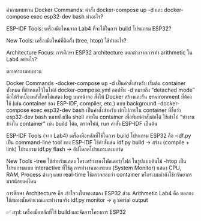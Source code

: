 คำถามทบทวน
Docker Commands: คำสั่ง docker-compose up -d และ docker-compose exec esp32-dev bash ทำอะไร?

ESP-IDF Tools: เครื่องมือไหนจาก Lab4 ที่จะใช้ในการ build โปรแกรม ESP32?

New Tools: เครื่องมือใหม่ที่ติดตั้ง (tree, htop) ใช้ทำอะไร?

Architecture Focus: การศึกษา ESP32 architecture แตกต่างจากการทำ arithmetic ใน Lab4 อย่างไร?

ตอบคำถามทบทวน

Docker Commands
  -docker-compose up -d
เป็นคำสั่งสำหรับ เริ่มต้น container ทั้งหมด ที่กำหนดไว้ในไฟล์ docker-compose.yml
ออปชัน -d หมายถึง “detached mode” คือให้รันเบื้องหลังโดยไม่แสดง log บนหน้าจอ
สั่งให้ Docker สร้างและรัน environment ที่ต้องใช้ (เช่น container ของ ESP-IDF, compiler, etc.) แบบ background
  -docker-compose exec esp32-dev bash
เป็นคำสั่งสำหรับ เข้าไปภายใน container ที่ชื่อว่า esp32-dev
bash หมายถึงเปิด shell ภายใน container เพื่อพิมพ์คำสั่งต่อได้
ใช้เข้าไป “ทำงานข้างใน container” เช่น build โค้ด, ตรวจไฟล์, run คำสั่ง ESP-IDF เป็นต้น

ESP-IDF Tools (จาก Lab4)
เครื่องมือหลักที่ใช้ในการ build โปรแกรม ESP32 คือ
  -idf.py
เป็น command-line tool ของ ESP-IDF
ใช้คำสั่งเช่น
  idf.py build → สร้าง (compile + link) โปรแกรม
  idf.py flash → อัปโหลดโปรแกรมลงบอร์ด
  
New Tools
  -tree
ใช้สำหรับแสดง โครงสร้างของโฟลเดอร์/ไฟล์ ในรูปแบบต้นไม้
  -htop
เป็นโปรแกรมแบบ interactive ที่ใช้ดู การทำงานของระบบ (System Monitor)
แสดง CPU, RAM, Process ต่างๆ แบบ real-time
ใช้ตรวจสอบว่า container หรือระบบกำลังใช้ทรัพยากรมากน้อยแค่ไหน

การศึกษา Architecture คือ เข้าใจวงในของสมอง ESP32
ส่วน Arithmetic Lab4 คือ ทดลองใช้สมองนั้นคำนวณและทำงานจริง
idf.py monitor → ดู serial output

✅ สรุป: เครื่องมือหลักที่ใช้ build และจัดการโครงการ ESP32
